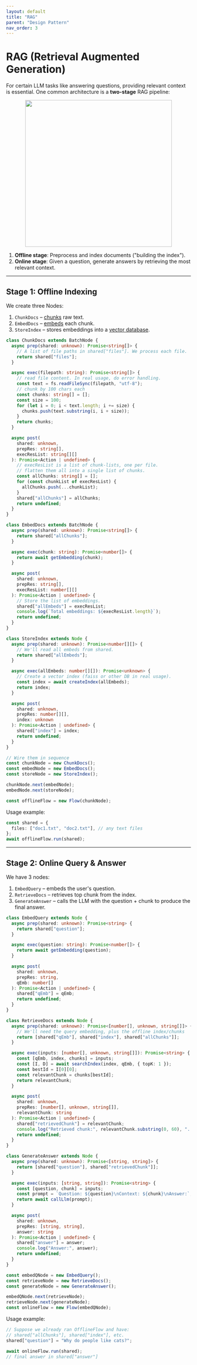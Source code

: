 ```yaml
---
layout: default
title: "RAG"
parent: "Design Pattern"
nav_order: 3
---
```


# RAG (Retrieval Augmented Generation)

For certain LLM tasks like answering questions, providing relevant context is essential. One common architecture is a **two-stage** RAG pipeline:

<div align="center">
  <img src="https://github.com/the-pocket/.github/raw/main/assets/rag.png?raw=true" width="400"/>
</div>

1. **Offline stage**: Preprocess and index documents ("building the index").
2. **Online stage**: Given a question, generate answers by retrieving the most relevant context.

---

## Stage 1: Offline Indexing

We create three Nodes:

1. `ChunkDocs` – [chunks](../utility_function/chunking.md) raw text.
2. `EmbedDocs` – [embeds](../utility_function/embedding.md) each chunk.
3. `StoreIndex` – stores embeddings into a [vector database](../utility_function/vector.md).

```typescript
class ChunkDocs extends BatchNode {
  async prep(shared: unknown): Promise<string[]> {
    // A list of file paths in shared["files"]. We process each file.
    return shared["files"];
  }

  async exec(filepath: string): Promise<string[]> {
    // read file content. In real usage, do error handling.
    const text = fs.readFileSync(filepath, "utf-8");
    // chunk by 100 chars each
    const chunks: string[] = [];
    const size = 100;
    for (let i = 0; i < text.length; i += size) {
      chunks.push(text.substring(i, i + size));
    }
    return chunks;
  }

  async post(
    shared: unknown,
    prepRes: string[],
    execResList: string[][]
  ): Promise<Action | undefined> {
    // execResList is a list of chunk-lists, one per file.
    // flatten them all into a single list of chunks.
    const allChunks: string[] = [];
    for (const chunkList of execResList) {
      allChunks.push(...chunkList);
    }
    shared["allChunks"] = allChunks;
    return undefined;
  }
}

class EmbedDocs extends BatchNode {
  async prep(shared: unknown): Promise<string[]> {
    return shared["allChunks"];
  }

  async exec(chunk: string): Promise<number[]> {
    return await getEmbedding(chunk);
  }

  async post(
    shared: unknown,
    prepRes: string[],
    execResList: number[][]
  ): Promise<Action | undefined> {
    // Store the list of embeddings.
    shared["allEmbeds"] = execResList;
    console.log(`Total embeddings: ${execResList.length}`);
    return undefined;
  }
}

class StoreIndex extends Node {
  async prep(shared: unknown): Promise<number[][]> {
    // We'll read all embeds from shared.
    return shared["allEmbeds"];
  }

  async exec(allEmbeds: number[][]): Promise<unknown> {
    // Create a vector index (faiss or other DB in real usage).
    const index = await createIndex(allEmbeds);
    return index;
  }

  async post(
    shared: unknown,
    prepRes: number[][],
    index: unknown
  ): Promise<Action | undefined> {
    shared["index"] = index;
    return undefined;
  }
}

// Wire them in sequence
const chunkNode = new ChunkDocs();
const embedNode = new EmbedDocs();
const storeNode = new StoreIndex();

chunkNode.next(embedNode);
embedNode.next(storeNode);

const offlineFlow = new Flow(chunkNode);
```

Usage example:

```typescript
const shared = {
  files: ["doc1.txt", "doc2.txt"], // any text files
};
await offlineFlow.run(shared);
```

---

## Stage 2: Online Query & Answer

We have 3 nodes:

1. `EmbedQuery` – embeds the user's question.
2. `RetrieveDocs` – retrieves top chunk from the index.
3. `GenerateAnswer` – calls the LLM with the question + chunk to produce the final answer.

```typescript
class EmbedQuery extends Node {
  async prep(shared: unknown): Promise<string> {
    return shared["question"];
  }

  async exec(question: string): Promise<number[]> {
    return await getEmbedding(question);
  }

  async post(
    shared: unknown,
    prepRes: string,
    qEmb: number[]
  ): Promise<Action | undefined> {
    shared["qEmb"] = qEmb;
    return undefined;
  }
}

class RetrieveDocs extends Node {
  async prep(shared: unknown): Promise<[number[], unknown, string[]]> {
    // We'll need the query embedding, plus the offline index/chunks
    return [shared["qEmb"], shared["index"], shared["allChunks"]];
  }

  async exec(inputs: [number[], unknown, string[]]): Promise<string> {
    const [qEmb, index, chunks] = inputs;
    const [I, D] = await searchIndex(index, qEmb, { topK: 1 });
    const bestId = I[0][0];
    const relevantChunk = chunks[bestId];
    return relevantChunk;
  }

  async post(
    shared: unknown,
    prepRes: [number[], unknown, string[]],
    relevantChunk: string
  ): Promise<Action | undefined> {
    shared["retrievedChunk"] = relevantChunk;
    console.log("Retrieved chunk:", relevantChunk.substring(0, 60), "...");
    return undefined;
  }
}

class GenerateAnswer extends Node {
  async prep(shared: unknown): Promise<[string, string]> {
    return [shared["question"], shared["retrievedChunk"]];
  }

  async exec(inputs: [string, string]): Promise<string> {
    const [question, chunk] = inputs;
    const prompt = `Question: ${question}\nContext: ${chunk}\nAnswer:`;
    return await callLlm(prompt);
  }

  async post(
    shared: unknown,
    prepRes: [string, string],
    answer: string
  ): Promise<Action | undefined> {
    shared["answer"] = answer;
    console.log("Answer:", answer);
    return undefined;
  }
}

const embedQNode = new EmbedQuery();
const retrieveNode = new RetrieveDocs();
const generateNode = new GenerateAnswer();

embedQNode.next(retrieveNode);
retrieveNode.next(generateNode);
const onlineFlow = new Flow(embedQNode);
```

Usage example:

```typescript
// Suppose we already ran OfflineFlow and have:
// shared["allChunks"], shared["index"], etc.
shared["question"] = "Why do people like cats?";

await onlineFlow.run(shared);
// final answer in shared["answer"]
```
